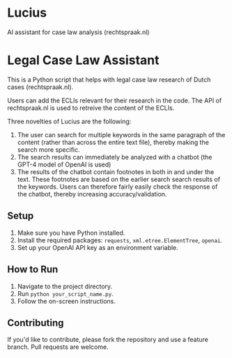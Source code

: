 # Lucius
AI assistant for case law analysis (rechtspraak.nl)

# Legal Case Law Assistant

This is a Python script that helps with legal case law research of Dutch cases (rechtspraak.nl). 

Users can add the ECLIs relevant for their research in the code. The API of rechtspraak.nl is used to retreive the content of the ECLIs. 

Three novelties of Lucius are the following:
1. The user can search for multiple keywords in the same paragraph of the content (rather than across the entire text file), thereby making the search more specific. 
2. The search results can immediately be analyzed with a chatbot (the GPT-4 model of OpenAI is used)
3. The results of the chatbot contain footnotes in both in and under the text. These footnotes are based on the earlier search search results of the keywords. Users can therefore fairly easily check the response of the chatbot, thereby increasing accuracy/validation. 

## Setup

1. Make sure you have Python installed.
2. Install the required packages: `requests`, `xml.etree.ElementTree`, `openai`.
3. Set up your OpenAI API key as an environment variable.

## How to Run

1. Navigate to the project directory.
2. Run `python your_script_name.py`.
3. Follow the on-screen instructions.

## Contributing

If you'd like to contribute, please fork the repository and use a feature branch. Pull requests are welcome.
